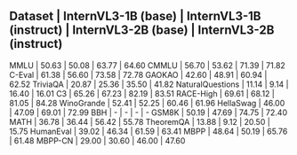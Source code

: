 Dataset         | InternVL3-1B (base) | InternVL3-1B (instruct) | InternVL3-2B (base) | InternVL3-2B (instruct)
---------------------------------------------------------------------------------------------------------------
MMLU            | 50.63 | 50.08 | 63.77 | 64.60
CMMLU           | 56.70 | 53.62 | 71.39 | 71.82
C-Eval          | 61.38 | 56.60 | 73.58 | 72.78
GAOKAO          | 42.60 | 48.91 | 60.94 | 62.52
TriviaQA        | 20.87 | 25.36 | 35.50 | 41.82
NaturalQuestions | 11.14 | 9.14 | 16.40 | 16.01
C3              | 65.26 | 67.23 | 82.19 | 83.51
RACE-High       | 69.61 | 68.12 | 81.05 | 84.28
WinoGrande      | 52.41 | 52.25 | 60.46 | 61.96
HellaSwag       | 46.00 | 47.09 | 69.01 | 72.99
BBH             | - | - | - | -
GSM8K           | 50.19 | 47.69 | 74.75 | 72.40
MATH            | 36.78 | 36.44 | 56.42 | 55.78
TheoremQA       | 13.88 | 9.12 | 20.50 | 15.75
HumanEval       | 39.02 | 46.34 | 61.59 | 63.41
MBPP            | 48.64 | 50.19 | 65.76 | 61.48
MBPP-CN         | 29.00 | 30.60 | 46.00 | 47.60
